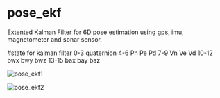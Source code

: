 # pose_ekf
Extented Kalman Filter for 6D pose estimation using gps, imu, magnetometer and sonar sensor.

#state for kalman filter
0-3 quaternion
4-6 Pn Pe Pd
7-9 Vn Ve Vd
10-12 bwx bwy bwz
13-15 bax bay baz 

![pose_ekf1](https://cloud.githubusercontent.com/assets/3192355/13659245/5f6d9e70-e6ba-11e5-8baa-edfb05460506.png)


![pose_ekf2](https://cloud.githubusercontent.com/assets/3192355/13659246/5f6e8b1e-e6ba-11e5-8cb1-f212e1b0b8dc.png)
